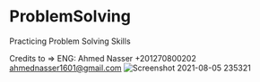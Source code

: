 # ProblemSolving
Practicing Problem Solving Skills

Credits to => ENG: Ahmed Nasser +201270800202 ahmednasser1601@gmail.com
![Screenshot 2021-08-05 235321](https://user-images.githubusercontent.com/60184582/128426225-7c347a41-3ed9-477a-a8ad-08dbd2863cd3.jpg)
